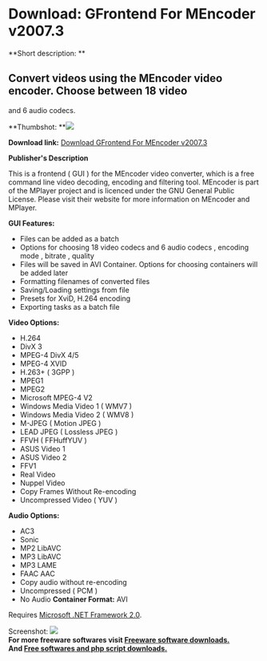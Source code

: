 # Download: GFrontend For MEncoder v2007.3

**Short description: **

## Convert videos using the MEncoder video encoder. Choose between 18 video
and 6 audio codecs.

  
**Thumbshot: **![](http://www.freewarefiles.com/screenshot/gfemencoder_md.gif)   
  
**Download link:** [Download GFrontend For MEncoder v2007.3](http://freesoftwares.boysofts.com/GFrontend-For-MEncoder-V_program_33749.html)  
  

**Publisher's Description**  
  

This is a frontend ( GUI ) for the MEncoder video converter, which is a free
command line video decoding, encoding and filtering tool. MEncoder is part of
the MPlayer project and is licenced under the GNU General Public License.
Please visit their website for more information on MEncoder and MPlayer.

**GUI Features:**

  * Files can be added as a batch 
  * Options for choosing 18 video codecs and 6 audio codecs , encoding mode , bitrate , quality 
  * Files will be saved in AVI Container. Options for choosing containers will be added later 
  * Formatting filenames of converted files 
  * Saving/Loading settings from file 
  * Presets for XviD, H.264 encoding 
  * Exporting tasks as a batch file 

**Video Options:**

  * H.264 
  * DivX 3 
  * MPEG-4 DivX 4/5 
  * MPEG-4 XVID 
  * H.263+ ( 3GPP ) 
  * MPEG1 
  * MPEG2 
  * Microsoft MPEG-4 V2 
  * Windows Media Video 1 ( WMV7 ) 
  * Windows Media Video 2 ( WMV8 ) 
  * M-JPEG ( Motion JPEG ) 
  * LEAD JPEG ( Lossless JPEG ) 
  * FFVH ( FFHuffYUV ) 
  * ASUS Video 1 
  * ASUS Video 2 
  * FFV1 
  * Real Video 
  * Nuppel Video 
  * Copy Frames Without Re-encoding 
  * Uncompressed Video ( YUV ) 

**Audio Options:**

  * AC3 
  * Sonic 
  * MP2 LibAVC 
  * MP3 LibAVC 
  * MP3 LAME 
  * FAAC AAC 
  * Copy audio without re-encoding 
  * Uncompressed ( PCM ) 
  * No Audio 
**Container Format:** AVI 

Requires [Microsoft .NET Framework
2.0](http://www.freewarefiles.com/program_10_108_16026.html).

  
  
Screenshot: ![](http://www.freewarefiles.com/screenshot/gfemencoder.gif)  
**For more freeware softwares visit [Freeware software downloads.](http://freesoftwares.boysofts.com/)**   
**And [Free softwares and php script downloads.](http://www.boysofts.com/)**

